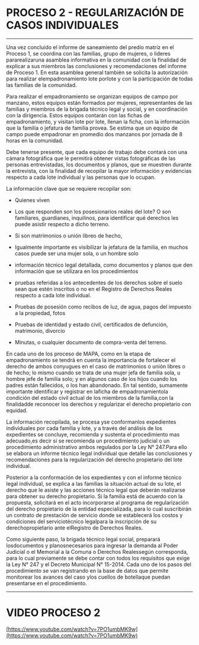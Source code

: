 # PROCESO 2 - REGULARIZACIÓN DE CASOS INDIVIDUALES

---

Una vez concluido el informe de saneamiento del predio matriz en el Proceso 1, se coordina con las familias, grupo de mujeres, o lideres pararealizaruna asamblea informativa en la comunidad con la finalidad de explicar a sus miembros las conclusiones y recomendaciones del informe de Proceso 1. En esta asamblea general también se solicita la autorización para realizar elempadronamiento lote porlote y con la participación de todas las familias de la comunidad.









Para realizar el empadronamiento se organizan equipos de campo por manzano, estos equipos están formados por mujeres, representantes de las familias y miembros de la brigada técnico legal y social, y en coordinación con la dirigencia. Estos equipos contarán con las fichas de empadronamiento, y visitan lote por lote, llenan la ficha, con la información que la familia o jefatura de familia provea. Se estima que un equipo de campo puede empadronar en promedio dos manzanos por jornada de 8 horas en la comunidad.









Debe tenerse presente, que cada equipo de trabajo debe contará con una cámara fotográfica que le permitirá obtener vistas fotográficas de las personas entrevistadas, los documentos y planos, que se muestren durante la entrevista, con la finalidad de recopilar la mayor información y evidencias respecto a cada lote individual y las personas que lo ocupan.













La información clave que se requiere recopilar son:

* Quienes viven

* Los que responden son los posesionarios reales del lote? O son familiares, guardianes, inquilinos, para identificar qué derechos les puede asistir respecto a dicho terreno.

* Si son matrimonios o unión libreo de hecho,

* Igualmente importante es visibilizar la jefatura de la familia, en muchos casos puede ser una mujer sola, o un hombre solo

* información técnico legal detallada, como documentos y planos que den información que se utilizara en los procedimientos

* pruebas referidas a los antecedentes de los derechos sobre el suelo sean que estén inscritos o no en el Registro de Derechos Reales respecto a cada lote individual.

* Pruebas de posesión como recibos de luz, de agua, pagos del impuesto a la propiedad, fotos

* Pruebas de identidad y estado civil, certificados de defunción, matrimonio, divorcio

* Minutas, o cualquier documento de compra-venta del terreno.











En cada uno de los proceso de MAPA, como en la etapa de empadronamiento se tendrá en cuenta la importancia de fortalecer el derecho de ambos conyugues en el caso de matrimonios o unión libres o de hecho; lo mismo cuando se trata de una mujer jefa de familia sola, u hombre jefe de familia solo; y en algunos caso de los hijos cuando los padres están fallecidos, o los han abandonado. En tal sentido, sumamente importante identificar y registrar en laficha de empadronamientola condición del estado civil actual de los miembros de la familia,con la finalidadde reconocer los derechos y regularizar el derecho propietario con equidad.









La información recopilada, se procesa yse conformanlos expedientes individuales por cada familia y lote, y a través del análisis de los expedientes se concluye, recomienda y sustenta el procedimiento mas adecuado,es decir si se recomienda un procedimiento judicial o un procedimiento administrativo ambos regulados por la Ley N° 247.Para ello se elabora un informe técnico legal individual que detalle las conclusiones y recomendaciones para la regularización del derecho propietario del lote individual.











Posterior a la conformación de los expedientes y con el informe técnico legal individual, se explica a las familias la situación actual de su lote, el derecho que le asiste y las acciones técnico legal que deberán realizarse para obtener su derecho propietario. Si la familia está de acuerdo con la propuesta, solicitará en el acto incorporarse al programa de regularización del derecho propietario de la entidad especializada, para lo cual suscribirán un contrato de prestación de servicio donde se establecerá los costos y condiciones del serviciotécnico legalpara la inscripción de su derechopropietario ante elRegistro de Derechos Reales.









Como siguiente paso, la brigada técnico legal social, preparará losdocumentos y planosnecesarios para ingresar la demanda al Poder Judicial o el Memorial a la Comuna o Derechos Realessegún corresponda, para lo cual previamente se debe contar con todos los requisitos que exige la Ley N° 247 y el Decreto Municipal N° 15-2014. Cada uno de los pasos del procedimiento se van registrando en la base de datos que permite monitorear los avances del caso ylos cuellos de botellaque puedan presentarse en el procedimiento.







---

# VIDEO PROCESO 2

[https://www.youtube.com/watch?v=7PO1umbMK9w](https://www.youtube.com/watch?v=7PO1umbMK9w)

